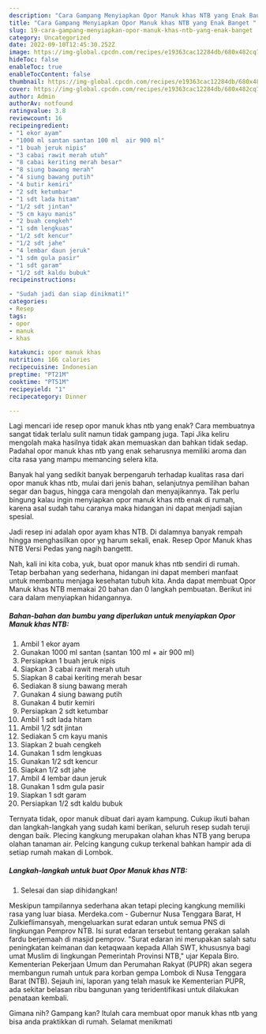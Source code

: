 ```yaml
---
description: "Cara Gampang Menyiapkan Opor Manuk khas NTB yang Enak Banget "
title: "Cara Gampang Menyiapkan Opor Manuk khas NTB yang Enak Banget "
slug: 19-cara-gampang-menyiapkan-opor-manuk-khas-ntb-yang-enak-banget
category: Uncategorized
date: 2022-09-10T12:45:30.252Z
image: https://img-global.cpcdn.com/recipes/e19363cac12284db/680x482cq70/opor-manuk-khas-ntb-foto-resep-utama.jpg
hideToc: false
enableToc: true
enableTocContent: false
thumbnail: https://img-global.cpcdn.com/recipes/e19363cac12284db/680x482cq70/opor-manuk-khas-ntb-foto-resep-utama.jpg
cover: https://img-global.cpcdn.com/recipes/e19363cac12284db/680x482cq70/opor-manuk-khas-ntb-foto-resep-utama.jpg
author: Admin
authorAv: notfound
ratingvalue: 3.8
reviewcount: 16
recipeingredient:
- "1 ekor ayam"
- "1000 ml santan santan 100 ml  air 900 ml"
- "1 buah jeruk nipis"
- "3 cabai rawit merah utuh"
- "8 cabai keriting merah besar"
- "8 siung bawang merah"
- "4 siung bawang putih"
- "4 butir kemiri"
- "2 sdt ketumbar"
- "1 sdt lada hitam"
- "1/2 sdt jintan"
- "5 cm kayu manis"
- "2 buah cengkeh"
- "1 sdm lengkuas"
- "1/2 sdt kencur"
- "1/2 sdt jahe"
- "4 lembar daun jeruk"
- "1 sdm gula pasir"
- "1 sdt garam"
- "1/2 sdt kaldu bubuk"
recipeinstructions:

- "Sudah jadi dan siap dinikmati!"
categories:
- Resep
tags:
- opor
- manuk
- khas

katakunci: opor manuk khas 
nutrition: 166 calories
recipecuisine: Indonesian
preptime: "PT21M"
cooktime: "PT51M"
recipeyield: "1"
recipecategory: Dinner

---
```



Lagi mencari ide resep opor manuk khas ntb yang enak? Cara membuatnya sangat tidak terlalu sulit namun tidak gampang juga. Tapi Jika keliru mengolah maka hasilnya tidak akan memuaskan dan bahkan tidak sedap. Padahal opor manuk khas ntb yang enak seharusnya memiliki aroma dan cita rasa yang mampu memancing selera kita.


Banyak hal yang sedikit banyak berpengaruh terhadap kualitas rasa dari opor manuk khas ntb, mulai dari jenis bahan, selanjutnya pemilihan bahan segar dan bagus, hingga cara mengolah dan menyajikannya. Tak perlu bingung kalau ingin menyiapkan opor manuk khas ntb enak di rumah, karena asal sudah tahu caranya maka hidangan ini dapat menjadi sajian spesial.

Jadi resep ini adalah opor ayam khas NTB. Di dalamnya banyak rempah hingga menghasilkan opor yg harum sekali, enak. Resep Opor Manuk khas NTB Versi Pedas yang nagih bangettt.


Nah, kali ini kita coba, yuk, buat opor manuk khas ntb sendiri di rumah. Tetap berbahan yang sederhana, hidangan ini dapat memberi manfaat untuk membantu menjaga kesehatan tubuh kita. Anda dapat membuat Opor Manuk khas NTB memakai 20 bahan dan 0 langkah pembuatan. Berikut ini cara dalam menyiapkan hidangannya.

<!--inarticleads1-->

##### Bahan-bahan dan bumbu yang diperlukan untuk menyiapkan Opor Manuk khas NTB:

1. Ambil 1 ekor ayam
1. Gunakan 1000 ml santan (santan 100 ml + air 900 ml)
1. Persiapkan 1 buah jeruk nipis
1. Siapkan 3 cabai rawit merah utuh
1. Siapkan 8 cabai keriting merah besar
1. Sediakan 8 siung bawang merah
1. Gunakan 4 siung bawang putih
1. Gunakan 4 butir kemiri
1. Persiapkan 2 sdt ketumbar
1. Ambil 1 sdt lada hitam
1. Ambil 1/2 sdt jintan
1. Sediakan 5 cm kayu manis
1. Siapkan 2 buah cengkeh
1. Gunakan 1 sdm lengkuas
1. Gunakan 1/2 sdt kencur
1. Siapkan 1/2 sdt jahe
1. Ambil 4 lembar daun jeruk
1. Gunakan 1 sdm gula pasir
1. Siapkan 1 sdt garam
1. Persiapkan 1/2 sdt kaldu bubuk


Ternyata tidak, opor manuk dibuat dari ayam kampung. Cukup ikuti bahan dan langkah-langkah yang sudah kami berikan, seluruh resep sudah teruji dengan baik. Plecing kangkung merupakan olahan khas NTB yang berupa olahan tanaman air. Pelcing kangung cukup terkenal bahkan hampir ada di setiap rumah makan di Lombok. 

<!--inarticleads2-->

##### Langkah-langkah untuk buat Opor Manuk khas NTB:


1. Selesai dan siap dihidangkan!

Meskipun tampilannya sederhana akan tetapi plecing kangkung memiliki rasa yang luar biasa. Merdeka.com - Gubernur Nusa Tenggara Barat, H Zulkieflimansyah, mengeluarkan surat edaran untuk semua PNS di lingkungan Pemprov NTB. Isi surat edaran tersebut tentang gerakan salah fardu berjemaah di masjid pemprov. &#34;Surat edaran ini merupakan salah satu peningkatan keimanan dan ketaqwaan kepada Allah SWT, khususnya bagi umat Muslim di lingkungan Pemerintah Provinsi NTB,&#34; ujar Kepala Biro. Kementerian Pekerjaan Umum dan Perumahan Rakyat (PUPR) akan segera membangun rumah untuk para korban gempa Lombok di Nusa Tenggara Barat (NTB). Sejauh ini, laporan yang telah masuk ke Kementerian PUPR, ada sekitar belasan ribu bangunan yang teridentifikasi untuk dilakukan penataan kembali. 

Gimana nih? Gampang kan? Itulah cara membuat opor manuk khas ntb yang bisa anda praktikkan di rumah. Selamat menikmati
